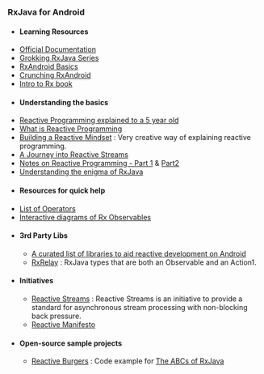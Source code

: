 ### RxJava for Android

 - #### Learning Resources

  * [Official Documentation](http://reactivex.io/intro.html)
  * [Grokking RxJava Series](http://blog.danlew.net/2014/09/15/grokking-rxjava-part-1/)
  * [RxAndroid Basics](https://medium.com/@kurtisnusbaum/rxandroid-basics-part-1-c0d5edcf6850#.wucvcwpgp)
  * [Crunching RxAndroid](https://medium.com/crunching-rxandroid/crunching-rxandroid-intro-c27eb6f009ea#.3t4l29m8c)
  * [Intro to Rx book](http://introtorx.com/Content/v1.0.10621.0/00_Foreword.html) 
  
 - #### Understanding the basics
  * [Reactive Programming explained to a 5 year old](https://edgecoders.com/how-to-explain-reactive-programming-to-a-5-year-old-e802c5385aee#.5qrj9fea0)
  * [What is Reactive Programming](https://medium.com/reactive-programming/what-is-reactive-programming-bc9fa7f4a7fc#.ss9jjqsii)
  * [Building a Reactive Mindset](https://upday.github.io/blog/reactive_mindset_burgers/) : Very creative way of explaining reactive programming.
  * [A Journey into Reactive Streams](https://medium.com/@kvnwbbr/a-journey-into-reactive-streams-5ee2a9cd7e29#.9muefrxnd)
  * [Notes on Reactive Programming - Part 1](https://spring.io/blog/2016/06/07/notes-on-reactive-programming-part-i-the-reactive-landscape) & [Part2](https://spring.io/blog/2016/06/13/notes-on-reactive-programming-part-ii-writing-some-code)
  * [Understanding the enigma of RxJava](https://hackernoon.com/understanding-the-enigma-of-rxjava-part-1-8e04a456d9de#.icfo33s03)
 
 - #### Resources for quick help

  * [List of Operators](https://github.com/ReactiveX/RxJava/wiki/Alphabetical-List-of-Observable-Operators)
  * [Interactive diagrams of Rx Observables](http://rxmarbles.com)
  
- #### 3rd Party Libs

  * [A curated list of libraries to aid reactive development on Android](https://github.com/zsoltk/RxAndroidLibs)
  * [RxRelay](https://github.com/JakeWharton/RxRelay) : RxJava types that are both an Observable and an Action1.
  
- #### Initiatives

  * [Reactive Streams](http://www.reactive-streams.org) : Reactive Streams is an initiative to provide a standard for asynchronous stream processing with non-blocking back pressure.
  * [Reactive Manifesto](http://www.reactivemanifesto.org)
  
- #### Open-source sample projects

  * [Reactive Burgers](https://github.com/florina-muntenescu/ReactiveBurgers) : Code example for [The ABCs of RxJava](http://www.slideshare.net/FlorinaMuntenescu/the-abcs-of-rxjava-64925005)
